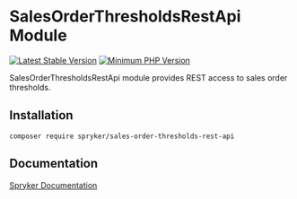 # SalesOrderThresholdsRestApi Module
[![Latest Stable Version](https://poser.pugx.org/spryker/sales-order-thresholds-rest-api/v/stable.svg)](https://packagist.org/packages/spryker/sales-order-thresholds-rest-api)
[![Minimum PHP Version](https://img.shields.io/badge/php-%3E%3D%208.0-8892BF.svg)](https://php.net/)

SalesOrderThresholdsRestApi module provides REST access to sales order thresholds.

## Installation

```
composer require spryker/sales-order-thresholds-rest-api
```

## Documentation

[Spryker Documentation](https://docs.spryker.com)
